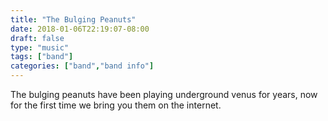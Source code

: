```yaml
---
title: "The Bulging Peanuts"
date: 2018-01-06T22:19:07-08:00
draft: false
type: "music"
tags: ["band"]
categories: ["band","band info"]
---
```


The bulging peanuts have been playing underground venus for years, now for the first time we bring you them on the internet.